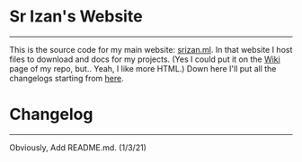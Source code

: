 # Sr Izan's Website
---
This is the source code for my main website: [srizan.ml](https://srizan.ml).
In that website I host files to download and docs for my projects.
(Yes I could put it on the [Wiki](https://docs.github.com/en/github/building-a-strong-community/about-wikis) page of my repo, but.. Yeah, I like more HTML.)
Down here I'll put all the changelogs starting from [here](https://github.com/SrIzan10/mainwebsite/commit/1437d8079bae51bfb73e9f89487cec0325608040).

# Changelog
---
Obviously, Add README.md. (1/3/21)
